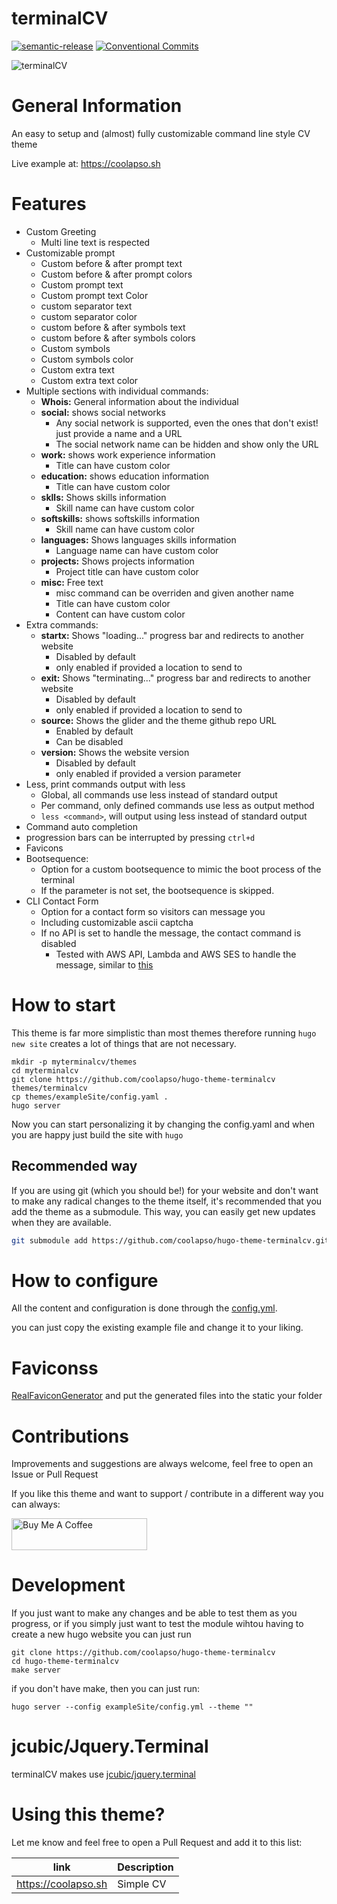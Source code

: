# terminalCV

[![semantic-release](https://img.shields.io/badge/%20%20%F0%9F%93%A6%F0%9F%9A%80-semantic--release-e10079.svg)](https://github.com/go-semantic-release/semantic-release)
[![Conventional Commits](https://img.shields.io/badge/Conventional%20Commits-1.0.0-%23FE5196?logo=conventionalcommits&logoColor=white)](https://conventionalcommits.org)

![terminalCV](https://raw.githubusercontent.com/coolapso/hugo-theme-terminalcv/master/images/screenshot.png)

# General Information

An easy to setup and (almost) fully customizable command line style CV theme

Live example at: <https://coolapso.sh>

# Features

* Custom Greeting
  * Multi line text is respected
* Customizable prompt
  * Custom before & after prompt text
  * Custom before & after prompt colors
  * Custom prompt text
  * Custom prompt text Color
  * custom separator text
  * custom separator color
  * custom before & after symbols text
  * custom before & after symbols colors
  * Custom symbols
  * Custom symbols color
  * Custom extra text
  * Custom extra text color
* Multiple sections with individual commands:
  * **Whois:** General information about the individual
  * **social:** shows social networks
    * Any social network is supported, even the ones that don't exist! just provide a name and a URL
    * The social network name can be hidden and show only the URL
  * **work:** shows work experience information
    * Title can have custom color
  * **education:** shows education information
    * Title can have custom color
  * **sklls:** Shows skills information
    * Skill name can have custom color
  * **softskills:** shows softskills information
    * Skill name can have custom color
  * **languages:** Shows languages skills information
    * Language name can have custom color
  * **projects:** Shows projects information
    * Project title can have custom color
  * **misc:** Free text
    * misc command can be overriden and given another name
    * Title can have custom color
    * Content can have custom color
* Extra commands:
  * **startx:** Shows "loading..." progress bar and redirects to another website
    * Disabled by default
    * only enabled if provided a location to send to
  * **exit:** Shows "terminating..." progress bar and redirects to another website
    * Disabled by default
    * only enabled if provided a location to send to
  * **source:** Shows the glider and the theme github repo URL
    * Enabled by default
    * Can be disabled
  * **version:** Shows the website version
    * Disabled by default
    * only enabled if provided a version parameter
* Less, print commands output with less
  * Global, all commands use less instead of standard output
  * Per command, only defined commands use less as output method
  * `less <command>`, will output using less instead of standard output
* Command auto completion
* progression bars can be interrupted by pressing `ctrl+d`
* Favicons
* Bootsequence:
  * Option for a custom bootsequence to mimic the boot process of the terminal
  * If the parameter is not set, the bootsequence is skipped.
* CLI Contact Form
  * Option for a contact form so visitors can message you
  * Including customizable ascii captcha
  * If no API is set to handle the message, the contact command is disabled
    * Tested with AWS API, Lambda and AWS SES to handle the message, similar to [this](https://www.bomberbot.com/aws/how-to-build-a-serverless-contact-form-on-aws-ses-lambda-api-gateway/)
  

# How to start

This theme is far more simplistic than most themes therefore running `hugo new site` creates a lot of things that are not necessary.

```
mkdir -p myterminalcv/themes
cd myterminalcv
git clone https://github.com/coolapso/hugo-theme-terminalcv themes/terminalcv
cp themes/exampleSite/config.yaml .
hugo server
```

Now you can start personalizing it by changing the config.yaml and when you are happy just build the site with `hugo`

## Recommended way

If you are using git (which you should be!) for your website and don't want to make any radical changes to the theme itself, it's recommended that you add the theme as a submodule. This way, you can easily get new updates when they are available.

``` bash
git submodule add https://github.com/coolapso/hugo-theme-terminalcv.git themes/terminalcv
```

# How to configure

All the content and configuration is done through the [config.yml](config.yml).

you can just copy the existing example file and change it to your liking.

# Faviconss

[RealFaviconGenerator](https://realfavicongenerator.net/) and put the generated files into the static your folder

# Contributions

Improvements and suggestions are always welcome, feel free to open an Issue or Pull Request

If you like this theme and want to support / contribute in a different way you can always:

<a href="https://www.buymeacoffee.com/coolapso" target="_blank">
  <img src="https://cdn.buymeacoffee.com/buttons/default-yellow.png" alt="Buy Me A Coffee" style="height: 51px !important;width: 217px !important;" />
</a>

# Development

If you just want to make any changes and be able to test them as you progress, or if you simply just want to test the module wihtou having to create a new hugo website you can just run

```
git clone https://github.com/coolapso/hugo-theme-terminalcv
cd hugo-theme-terminalcv
make server
```

if you don't have make, then you can just run:

```
hugo server --config exampleSite/config.yml --theme ""
```

# jcubic/Jquery.Terminal

terminalCV makes use [jcubic/jquery.terminal](https://github.com/jcubic/jquery.terminal)

# Using this theme?

Let me know and feel free to open a Pull Request and add it to this list:

|link                 | Description       |
|---------------------|-------------------|
|<https://coolapso.sh>  | Simple CV         |
